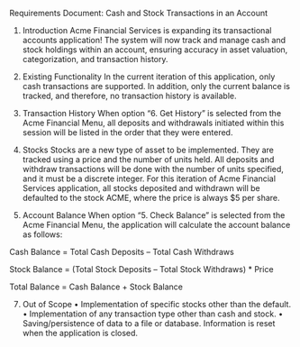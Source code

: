 Requirements Document: Cash and Stock Transactions in an Account
1. Introduction
Acme Financial Services is expanding its transactional accounts application! The system will now track and manage cash and stock holdings within an account, ensuring accuracy in asset valuation, categorization, and transaction history.
2. Existing Functionality
In the current iteration of this application, only cash transactions are supported. In addition, only the current balance is tracked, and therefore, no transaction history is available. 
3. Transaction History 
When option “6. Get History” is selected from the Acme Financial Menu, all deposits and withdrawals initiated within this session will be listed in the order that they were entered. 
 
4. Stocks
Stocks are a new type of asset to be implemented. They are tracked using a price and the number of units held. All deposits and withdraw transactions will be done with the number of units specified, and it must be a discrete integer. For this iteration of Acme Financial Services application, all stocks deposited and withdrawn will be defaulted to the stock ACME, where the price is always $5 per share. 
 
5. Account Balance
When option “5. Check Balance” is selected from the Acme Financial Menu, the application will calculate the account balance as follows:

Cash Balance = Total Cash Deposits – Total Cash Withdraws

Stock Balance = (Total Stock Deposits – Total Stock Withdraws) * Price

Total Balance = Cash Balance + Stock Balance 
 
7. Out of Scope
•	Implementation of specific stocks other than the default.
•	Implementation of any transaction type other than cash and stock.
•	Saving/persistence of data to a file or database. Information is reset when the application is closed. 
